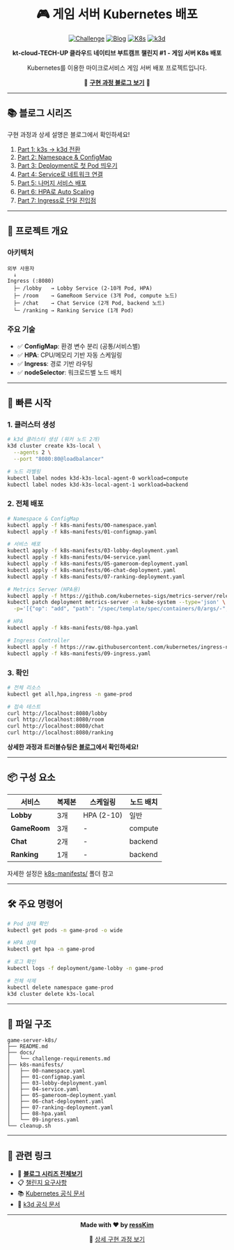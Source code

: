 <div align="center">

# 🎮 게임 서버 Kubernetes 배포

[![Challenge](https://img.shields.io/badge/Challenge-%231-blue)](docs/challenge-requirements.md)
[![Blog](https://img.shields.io/badge/Blog-Read-orange)](https://resskim-io.github.io/my-blog/categories/#challenge)
[![K8s](https://img.shields.io/badge/Kubernetes-v1.31-326CE5?logo=kubernetes)](https://kubernetes.io/)
[![k3d](https://img.shields.io/badge/k3d-v5.8-blue)](https://k3d.io/)

**kt-cloud-TECH-UP 클라우드 네이티브 부트캠프 챌린지 #1 - 게임 서버 K8s 배포**

Kubernetes를 이용한 마이크로서비스 게임 서버 배포 프로젝트입니다.

📖 **[구현 과정 블로그 보기](https://resskim-io.github.io/my-blog/categories/#challenge)** 📖

</div>

---

## 📚 블로그 시리즈

구현 과정과 상세 설명은 블로그에서 확인하세요!

1. [Part 1: k3s → k3d 전환](https://resskim-io.github.io/my-blog/challenge/2025-10-17-challenge1-game-server-part1/)
2. [Part 2: Namespace & ConfigMap](https://resskim-io.github.io/my-blog/challenge/2025-10-17-challenge1-game-server-part2/)
3. [Part 3: Deployment로 첫 Pod 띄우기](https://resskim-io.github.io/my-blog/challenge/2025-10-17-challenge1-game-server-part3/)
4. [Part 4: Service로 네트워크 연결](https://resskim-io.github.io/my-blog/challenge/2025-10-17-challenge1-game-server-part4/)
5. [Part 5: 나머지 서비스 배포](https://resskim-io.github.io/my-blog/challenge/2025-10-17-challenge1-game-server-part5/)
6. [Part 6: HPA로 Auto Scaling](https://resskim-io.github.io/my-blog/challenge/2025-10-17-challenge1-game-server-part6/)
7. [Part 7: Ingress로 단일 진입점](https://resskim-io.github.io/my-blog/challenge/2025-10-17-challenge1-game-server-part7/)

---

## 🎯 프로젝트 개요

### 아키텍처
```
외부 사용자
  ↓
Ingress (:8080)
  ├─ /lobby   → Lobby Service (2-10개 Pod, HPA)
  ├─ /room    → GameRoom Service (3개 Pod, compute 노드)
  ├─ /chat    → Chat Service (2개 Pod, backend 노드)
  └─ /ranking → Ranking Service (1개 Pod)
```

### 주요 기술
- ✅ **ConfigMap**: 환경 변수 분리 (공통/서비스별)
- ✅ **HPA**: CPU/메모리 기반 자동 스케일링
- ✅ **Ingress**: 경로 기반 라우팅
- ✅ **nodeSelector**: 워크로드별 노드 배치

---

## 🚀 빠른 시작

### 1. 클러스터 생성
```bash
# k3d 클러스터 생성 (워커 노드 2개)
k3d cluster create k3s-local \
  --agents 2 \
  --port "8080:80@loadbalancer"

# 노드 라벨링
kubectl label nodes k3d-k3s-local-agent-0 workload=compute
kubectl label nodes k3d-k3s-local-agent-1 workload=backend
```

### 2. 전체 배포
```bash
# Namespace & ConfigMap
kubectl apply -f k8s-manifests/00-namespace.yaml
kubectl apply -f k8s-manifests/01-configmap.yaml

# 서비스 배포
kubectl apply -f k8s-manifests/03-lobby-deployment.yaml
kubectl apply -f k8s-manifests/04-service.yaml
kubectl apply -f k8s-manifests/05-gameroom-deployment.yaml
kubectl apply -f k8s-manifests/06-chat-deployment.yaml
kubectl apply -f k8s-manifests/07-ranking-deployment.yaml

# Metrics Server (HPA용)
kubectl apply -f https://github.com/kubernetes-sigs/metrics-server/releases/latest/download/components.yaml
kubectl patch deployment metrics-server -n kube-system --type='json' \
  -p='[{"op": "add", "path": "/spec/template/spec/containers/0/args/-", "value": "--kubelet-insecure-tls"}]'

# HPA
kubectl apply -f k8s-manifests/08-hpa.yaml

# Ingress Controller
kubectl apply -f https://raw.githubusercontent.com/kubernetes/ingress-nginx/controller-v1.8.1/deploy/static/provider/cloud/deploy.yaml
kubectl apply -f k8s-manifests/09-ingress.yaml
```

### 3. 확인
```bash
# 전체 리소스
kubectl get all,hpa,ingress -n game-prod

# 접속 테스트
curl http://localhost:8080/lobby
curl http://localhost:8080/room
curl http://localhost:8080/chat
curl http://localhost:8080/ranking
```

**상세한 과정과 트러블슈팅은 [블로그](https://resskim-io.github.io/my-blog/categories/#challenge)에서 확인하세요!**

---

## 📦 구성 요소

| 서비스 | 복제본 | 스케일링 | 노드 배치 |
|--------|--------|----------|-----------|
| **Lobby** | 3개 | HPA (2-10) | 일반 |
| **GameRoom** | 3개 | - | compute |
| **Chat** | 2개 | - | backend |
| **Ranking** | 1개 | - | backend |

자세한 설정은 [k8s-manifests/](k8s-manifests/) 폴더 참고

---

## 🛠️ 주요 명령어
```bash
# Pod 상태 확인
kubectl get pods -n game-prod -o wide

# HPA 상태
kubectl get hpa -n game-prod

# 로그 확인
kubectl logs -f deployment/game-lobby -n game-prod

# 전체 삭제
kubectl delete namespace game-prod
k3d cluster delete k3s-local
```

---

## 📁 파일 구조
```
game-server-k8s/
├── README.md
├── docs/
│   └── challenge-requirements.md
├── k8s-manifests/
│   ├── 00-namespace.yaml
│   ├── 01-configmap.yaml
│   ├── 03-lobby-deployment.yaml
│   ├── 04-service.yaml
│   ├── 05-gameroom-deployment.yaml
│   ├── 06-chat-deployment.yaml
│   ├── 07-ranking-deployment.yaml
│   ├── 08-hpa.yaml
│   └── 09-ingress.yaml
└── cleanup.sh
```

---

## 🔗 관련 링크

- 📖 **[블로그 시리즈 전체보기](https://resskim-io.github.io/my-blog/categories/#challenge)**
- 📋 [챌린지 요구사항](docs/challenge-requirements.md)
- 📚 [Kubernetes 공식 문서](https://kubernetes.io/docs/)
- 🚀 [k3d 공식 문서](https://k3d.io/)

---

<div align="center">

**Made with ❤️ by [ressKim](https://github.com/ressKim-io)**

📖 [상세 구현 과정 보기](https://resskim-io.github.io/my-blog/categories/#challenge)

</div>
